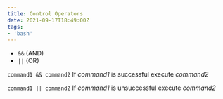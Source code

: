 ```yaml
---
title: Control Operators
date: 2021-09-17T18:49:00Z
tags:
- 'bash'
---
```


* `&&`  (AND)
* `||`  (OR) 

`command1 && command2` If *command1* is successful execute *command2*

`command1 || command2` If *command1* is unsuccessful execute *command2*
